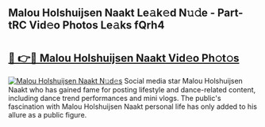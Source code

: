 ## Malou Holshuijsen Naakt Le𝚊k𝚎d N𝚞𝚍e - Part-tRC Vid𝚎o Photos Le𝚊ks fQrh4

# <h2><a href="http://fb3lqp6.evod.top/?m=Malou+Holshuijsen+Naakt">🔗 👉🔴 Malou Holshuijsen Naakt Vid𝚎o Ph𝚘t𝚘s</a></h2>

[![Malou Holshuijsen Naakt N𝚞d𝚎s](https://i.imgur.com/8V9OHl7.gif)](http://fb3lqp6.evod.top/?m=Malou+Holshuijsen+Naakt)
Social media star Malou Holshuijsen Naakt who has gained fame for posting lifestyle and dance-related content, including dance trend performances and mini vlogs. The public's fascination with Malou Holshuijsen Naakt personal life has only added to his allure as a public figure. 
